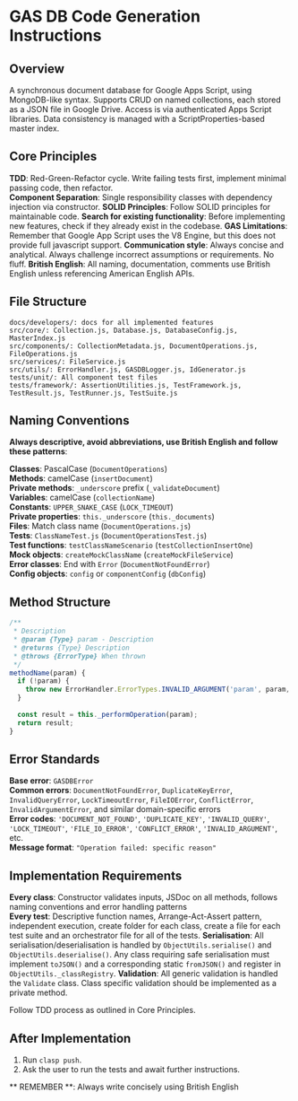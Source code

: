 # GAS DB Code Generation Instructions

## Overview

A synchronous document database for Google Apps Script, using MongoDB-like syntax. Supports CRUD on named collections, each stored as a JSON file in Google Drive. Access is via authenticated Apps Script libraries. Data consistency is managed with a ScriptProperties-based master index.

## Core Principles

**TDD**: Red-Green-Refactor cycle. Write failing tests first, implement minimal passing code, then refactor.  
**Component Separation**: Single responsibility classes with dependency injection via constructor.
**SOLID Principles**: Follow SOLID principles for maintainable code.
**Search for existing functionality**: Before implementing new features, check if they already exist in the codebase.
**GAS Limitations**: Remember that Google App Script uses the V8 Engine, but this does not provide full javascript support.
**Communication style**: Always concise and analytical. Always challenge incorrect assumptions or requirements. No fluff.
**British English**: All naming, documentation, comments use British English unless referencing American English APIs.

## File Structure

```
docs/developers/: docs for all implemented features
src/core/: Collection.js, Database.js, DatabaseConfig.js, MasterIndex.js
src/components/: CollectionMetadata.js, DocumentOperations.js, FileOperations.js
src/services/: FileService.js
src/utils/: ErrorHandler.js, GASDBLogger.js, IdGenerator.js
tests/unit/: All component test files
tests/framework/: AssertionUtilities.js, TestFramework.js, TestResult.js, TestRunner.js, TestSuite.js
```

## Naming Conventions

**Always descriptive, avoid abbreviations, use British English and follow these patterns**:

**Classes**: PascalCase (`DocumentOperations`)  
**Methods**: camelCase (`insertDocument`)  
**Private methods**: `_underscore` prefix (`_validateDocument`)  
**Variables**: camelCase (`collectionName`)  
**Constants**: `UPPER_SNAKE_CASE` (`LOCK_TIMEOUT`)  
**Private properties**: `this._underscore` (`this._documents`)  
**Files**: Match class name (`DocumentOperations.js`)  
**Tests**: `ClassNameTest.js` (`DocumentOperationsTest.js`)  
**Test functions**: `testClassNameScenario` (`testCollectionInsertOne`)  
**Mock objects**: `createMockClassName` (`createMockFileService`)  
**Error classes**: End with `Error` (`DocumentNotFoundError`)  
**Config objects**: `config` or `componentConfig` (`dbConfig`)

## Method Structure

```javascript
/**
 * Description
 * @param {Type} param - Description
 * @returns {Type} Description  
 * @throws {ErrorType} When thrown
 */
methodName(param) {
  if (!param) {
    throw new ErrorHandler.ErrorTypes.INVALID_ARGUMENT('param', param, 'param is required');
  }
  
  const result = this._performOperation(param);
  return result;
}
```

## Error Standards

**Base error**: `GASDBError`  
**Common errors**: `DocumentNotFoundError`, `DuplicateKeyError`, `InvalidQueryError`, `LockTimeoutError`, `FileIOError`, `ConflictError`, `InvalidArgumentError`, and similar domain-specific errors  
**Error codes**: `'DOCUMENT_NOT_FOUND'`, `'DUPLICATE_KEY'`, `'INVALID_QUERY'`, `'LOCK_TIMEOUT'`, `'FILE_IO_ERROR'`, `'CONFLICT_ERROR'`, `'INVALID_ARGUMENT'`, etc.  
**Message format**: `"Operation failed: specific reason"`


## Implementation Requirements

**Every class**: Constructor validates inputs, JSDoc on all methods, follows naming conventions and error handling patterns  
**Every test**: Descriptive function names, Arrange-Act-Assert pattern, independent execution, create folder for each class, create a file for each test suite and an orchestrator file for all of the tests.
**Serialisation**: All serialisation/deserialisation is handled by `ObjectUtils.serialise()` and `ObjectUtils.deserialise()`. Any class requiring safe serialisation must implement `toJSON()` and a corresponding static `fromJSON()` and register in `ObjectUtils._classRegistry`.
**Validation**: All generic validation is handled the `Validate` class. Class specific validation should be implemented as a private method.

Follow TDD process as outlined in Core Principles.

## After Implementation
1. Run `clasp push`.
2. Ask the user to run the tests and await further instructions.

** REMEMBER **: Always write concisely using British English
